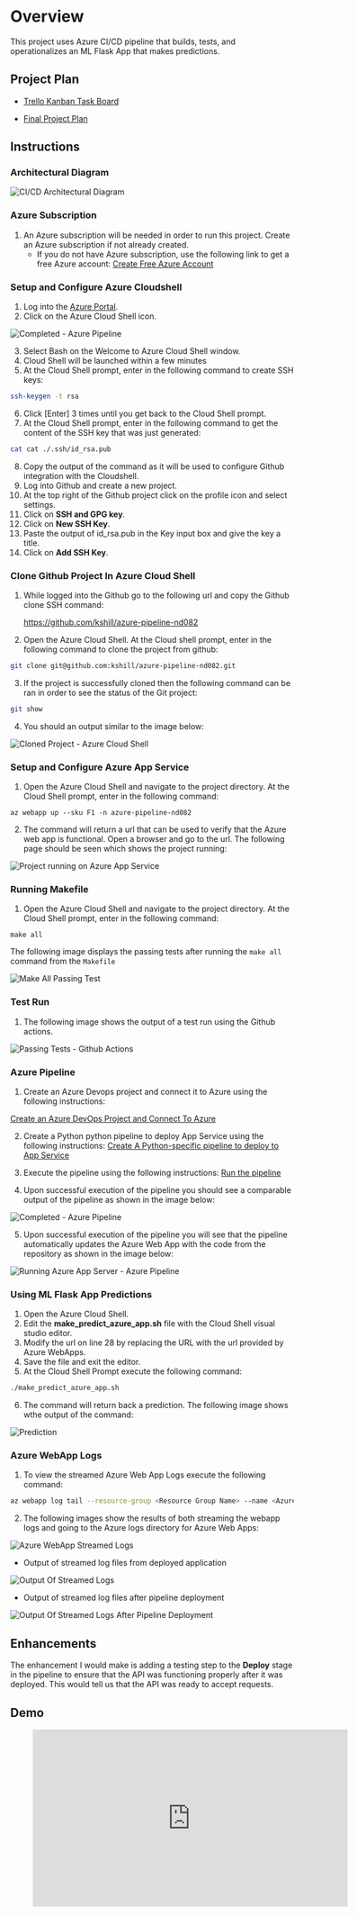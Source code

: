 # Overview

This project uses Azure CI/CD pipeline that builds, tests, and operationalizes an ML Flask App that makes predictions.

## Project Plan

* [Trello Kanban Task Board](https://trello.com/invite/b/hVOAy40q/767e94ece0bc05aed4826aa9724596cf/building-azure-ci-cd-pipeline)

* [Final Project Plan](https://docs.google.com/spreadsheets/d/14MsfybRl9IBQCXpz52GzsAPmwmYQJjL2XewXLKN9vyg/edit?usp=sharing)

## Instructions

### Architectural Diagram

![CI/CD Architectural Diagram](./images/ArchitecturalDiagram.drawio.png)

### Azure Subscription

1. An Azure subscription will be needed in order to run this project. Create an Azure subscription if not already created.
    * If you do not have Azure subscription, use the following link to get a free Azure account: [Create Free Azure Account](https://azure.microsoft.com/en-us/free/)



### Setup and Configure Azure Cloudshell

1. Log into the [Azure Portal](https://portal.azure.com). 
1. Click on the Azure Cloud Shell icon.

![Completed - Azure Pipeline](./images/Azure_Cloud_Shell.png)

3. Select Bash on the Welcome to Azure Cloud Shell window.
1. Cloud Shell will be launched within a few minutes
1. At the Cloud Shell prompt, enter in the following command to create SSH keys:

```bash
ssh-keygen -t rsa
```

6. Click [Enter] 3 times until you get back to the Cloud Shell prompt.
1. At the Cloud Shell prompt, enter in the following command to get the content of the SSH key that was just generated:

```bash
cat cat ./.ssh/id_rsa.pub
```

8. Copy the output of the command as it will be used to configure Github integration with the Cloudshell.
1. Log into Github and create a new project.
1. At the top right of the Github project click on the profile icon and select settings.
1. Click on **SSH and GPG key**.
1. Click on **New SSH Key**.
1. Paste the output of id_rsa.pub in the Key input box and give the key a title.
1. Click on **Add SSH Key**.

### Clone Github Project In Azure Cloud Shell

1. While logged into the Github go to the following url and copy the Github clone SSH command: 

    https://github.com/kshill/azure-pipeline-nd082

1. Open the Azure Cloud Shell. At the Cloud shell prompt, enter in the following command to clone the project from github:

```bash
git clone git@github.com:kshill/azure-pipeline-nd082.git
```

3. If the project is successfully cloned then the following command can be ran in order to see the status of the Git project:

```bash
git show
```

4. You should an output similar to the image below:

![Cloned Project - Azure Cloud Shell](./images/3_Cloned_Project_AzureCloudShell.png)

### Setup and Configure Azure App Service

1. Open the Azure Cloud Shell and navigate to the project directory. At the Cloud Shell prompt, enter in the following command:

```azurecli
az webapp up --sku F1 -n azure-pipeline-nd082
```

2. The command will return a url that can be used to verify that the Azure web app is functional. Open a browser and go to the url. The following page should be seen which shows the project running:

![Project running on Azure App Service](./images/AzureWebApp.png)

### Running Makefile

1. Open the Azure Cloud Shell and navigate to the project directory. At the Cloud Shell prompt, enter in the following command:

```azurecli
make all
```

The following image displays the passing tests after running the `make all` command from the `Makefile`

![Make All Passing Test](./images/3.3_Local_Test.png)

### Test Run

1. The following image shows the output of a test run using the Github actions.

![Passing Tests - Github Actions](./images/4_Github_Actions_Build.png)

### Azure Pipeline

1. Create an Azure Devops project and connect it to Azure using the following instructions:

[Create an Azure DevOps Project and Connect To Azure](https://docs.microsoft.com/en-us/azure/devops/pipelines/ecosystems/python-webapp?view=azure-devops#create-an-azure-devops-project-and-connect-to-azure)

2. Create a Python python pipeline to deploy App Service using the following instructions:
[Create A Python-specific pipeline to deploy to App Service](https://docs.microsoft.com/en-us/azure/devops/pipelines/ecosystems/python-webapp?view=azure-devops#create-a-python-specific-pipeline-to-deploy-to-app-service)

3. Execute the pipeline using the following instructions:
[Run the pipeline](https://docs.microsoft.com/en-us/azure/devops/pipelines/ecosystems/python-webapp?view=azure-devops#run-the-pipeline)

4. Upon successful execution of the pipeline you should see a comparable output of the pipeline as shown in the image below:

![Completed - Azure Pipeline](./images/PipelineCompleted.png)

5. Upon successful execution of the pipeline you will see that the pipeline automatically updates the Azure Web App with the code from the repository as shown in the image below:

![Running Azure App Server - Azure Pipeline](./images/AzureAppService.png)

### Using ML Flask App Predictions

1. Open the Azure Cloud Shell.
1. Edit the **make_predict_azure_app.sh** file with the Cloud Shell visual studio editor.
1. Modify the url on line 28 by replacing the URL with the url provided by Azure WebApps.
1. Save the file and exit the editor.
1. At the Cloud Shell Prompt execute the following command:

```bash
./make_predict_azure_app.sh
```

6. The command will return back a prediction. The following image shows wthe output of the command:

![Prediction](./images/Prediction.png)

### Azure WebApp Logs

1. To view the streamed Azure Web App Logs execute the following command:

```bash
az webapp log tail --resource-group <Resource Group Name> --name <Azure WebApp Name>
```

2. The following images show the results of both streaming the webapp logs and going to the Azure logs directory for Azure Web Apps:

![Azure WebApp Streamed Logs](./images/WebAppStreamedLog.png)

* Output of streamed log files from deployed application

![Output Of Streamed Logs](./images/Logs1.png)

* Output of streamed log files after pipeline deployment

![Output Of Streamed Logs After Pipeline Deployment](./images/Logs2.png)

## Enhancements

The enhancement I would make is adding a testing step to the **Deploy** stage in the pipeline to ensure that the API was functioning properly after it was deployed. This would tell us that the API was ready to accept requests.

## Demo 

<figure class="video_container">
  <iframe width="560" height="315" src="https://www.youtube.com/embed/daIh0Qyh5rM" title="YouTube video player" frameborder="0" allow="accelerometer; autoplay; clipboard-write; encrypted-media; gyroscope; picture-in-picture" allowfullscreen></iframe>
</figure>


